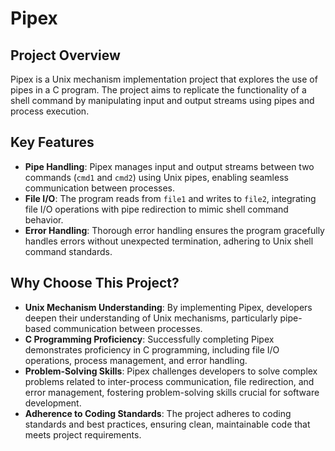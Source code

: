 # Pipex

## Project Overview

Pipex is a Unix mechanism implementation project that explores the use of pipes in a C program. The project aims to replicate the functionality of a shell command by manipulating input and output streams using pipes and process execution.

## Key Features

- **Pipe Handling**: Pipex manages input and output streams between two commands (`cmd1` and `cmd2`) using Unix pipes, enabling seamless communication between processes.
- **File I/O**: The program reads from `file1` and writes to `file2`, integrating file I/O operations with pipe redirection to mimic shell command behavior.
- **Error Handling**: Thorough error handling ensures the program gracefully handles errors without unexpected termination, adhering to Unix shell command standards.

## Why Choose This Project?

- **Unix Mechanism Understanding**: By implementing Pipex, developers deepen their understanding of Unix mechanisms, particularly pipe-based communication between processes.
- **C Programming Proficiency**: Successfully completing Pipex demonstrates proficiency in C programming, including file I/O operations, process management, and error handling.
- **Problem-Solving Skills**: Pipex challenges developers to solve complex problems related to inter-process communication, file redirection, and error management, fostering problem-solving skills crucial for software development.
- **Adherence to Coding Standards**: The project adheres to coding standards and best practices, ensuring clean, maintainable code that meets project requirements.

